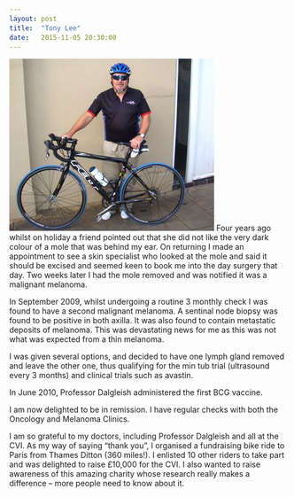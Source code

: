 ```yaml
---
layout: post
title:  "Tony Lee"
date:   2015-11-05 20:30:00
---
```


![Tony Lee](/uploads/versions/tony-lee---x----370-311x---.jpg)
Four years ago whilst on holiday a friend pointed out that she did not like the very dark colour of a mole that was behind my ear. On returning I made an appointment to see a skin specialist who looked at the mole and said it should be excised and seemed keen to book me into the day surgery that day. Two weeks later I had the mole removed and was notified it was a malignant melanoma.

In September 2009, whilst undergoing a routine 3 monthly check I was found to have a second malignant melanoma. A sentinal node biopsy was found to be positive in both axilla. It was also found to contain metastatic deposits of melanoma. This was devastating news for me as this was not what was expected from a thin melanoma.

I was given several options, and decided to have one lymph gland removed and leave the other one, thus qualifying for the min tub trial (ultrasound every 3 months) and clinical trials such as avastin.

In June 2010, Professor Dalgleish administered the first BCG vaccine.

I am now delighted to be in remission. I have regular checks with both the Oncology and Melanoma Clinics.

I am so grateful to my doctors, including Professor Dalgleish and all at the CVI. As my way of saying “thank you”, I organised a fundraising bike ride to Paris from Thames Ditton (360 miles!). I enlisted 10 other riders to take part and was delighted to raise &pound;10,000 for the CVI. I also wanted to raise awareness of this amazing charity whose research really makes a difference – more people need to know about it.
